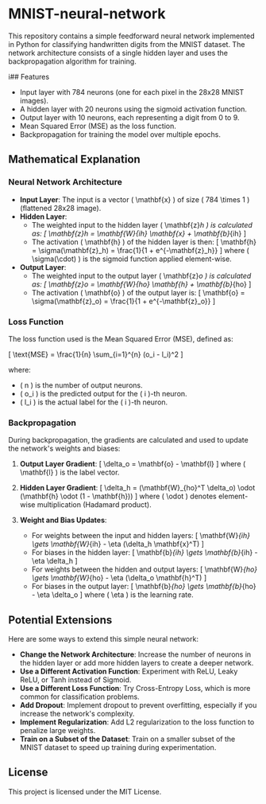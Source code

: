 # MNIST-neural-network
This repository contains a simple feedforward neural network implemented in Python for classifying handwritten digits from the MNIST dataset. The network architecture consists of a single hidden layer and uses the backpropagation algorithm for training.

i## Features
- Input layer with 784 neurons (one for each pixel in the 28x28 MNIST images).
- A hidden layer with 20 neurons using the sigmoid activation function.
- Output layer with 10 neurons, each representing a digit from 0 to 9.
- Mean Squared Error (MSE) as the loss function.
- Backpropagation for training the model over multiple epochs.

## Mathematical Explanation

### Neural Network Architecture

- **Input Layer**: The input is a vector \( \mathbf{x} \) of size \( 784 \times 1 \) (flattened 28x28 image).
- **Hidden Layer**:
  - The weighted input to the hidden layer \( \mathbf{z}_h \) is calculated as:
    \[
    \mathbf{z}_h = \mathbf{W}_{ih} \mathbf{x} + \mathbf{b}_{ih}
    \]
  - The activation \( \mathbf{h} \) of the hidden layer is then:
    \[
    \mathbf{h} = \sigma(\mathbf{z}_h) = \frac{1}{1 + e^{-\mathbf{z}_h}}
    \]
    where \( \sigma(\cdot) \) is the sigmoid function applied element-wise.
- **Output Layer**:
  - The weighted input to the output layer \( \mathbf{z}_o \) is calculated as:
    \[
    \mathbf{z}_o = \mathbf{W}_{ho} \mathbf{h} + \mathbf{b}_{ho}
    \]
  - The activation \( \mathbf{o} \) of the output layer is:
    \[
    \mathbf{o} = \sigma(\mathbf{z}_o) = \frac{1}{1 + e^{-\mathbf{z}_o}}
    \]

### Loss Function

The loss function used is the Mean Squared Error (MSE), defined as:

\[
\text{MSE} = \frac{1}{n} \sum_{i=1}^{n} (o_i - l_i)^2
\]

where:
- \( n \) is the number of output neurons.
- \( o_i \) is the predicted output for the \( i \)-th neuron.
- \( l_i \) is the actual label for the \( i \)-th neuron.

### Backpropagation

During backpropagation, the gradients are calculated and used to update the network's weights and biases:

1. **Output Layer Gradient**:
   \[
   \delta_o = \mathbf{o} - \mathbf{l}
   \]
   where \( \mathbf{l} \) is the label vector.

2. **Hidden Layer Gradient**:
   \[
   \delta_h = (\mathbf{W}_{ho}^T \delta_o) \odot (\mathbf{h} \odot (1 - \mathbf{h}))
   \]
   where \( \odot \) denotes element-wise multiplication (Hadamard product).

3. **Weight and Bias Updates**:
   - For weights between the input and hidden layers:
     \[
     \mathbf{W}_{ih} \gets \mathbf{W}_{ih} - \eta (\delta_h \mathbf{x}^T)
     \]
   - For biases in the hidden layer:
     \[
     \mathbf{b}_{ih} \gets \mathbf{b}_{ih} - \eta \delta_h
     \]
   - For weights between the hidden and output layers:
     \[
     \mathbf{W}_{ho} \gets \mathbf{W}_{ho} - \eta (\delta_o \mathbf{h}^T)
     \]
   - For biases in the output layer:
     \[
     \mathbf{b}_{ho} \gets \mathbf{b}_{ho} - \eta \delta_o
     \]
   where \( \eta \) is the learning rate.

## Potential Extensions

Here are some ways to extend this simple neural network:

- **Change the Network Architecture**: Increase the number of neurons in the hidden layer or add more hidden layers to create a deeper network.
- **Use a Different Activation Function**: Experiment with ReLU, Leaky ReLU, or Tanh instead of Sigmoid.
- **Use a Different Loss Function**: Try Cross-Entropy Loss, which is more common for classification problems.
- **Add Dropout**: Implement dropout to prevent overfitting, especially if you increase the network's complexity.
- **Implement Regularization**: Add L2 regularization to the loss function to penalize large weights.
- **Train on a Subset of the Dataset**: Train on a smaller subset of the MNIST dataset to speed up training during experimentation.

## License

This project is licensed under the MIT License.
